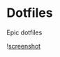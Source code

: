 # Dotfiles

Epic dotfiles

\![screenshot](https://github.com/Euro20179/.files/assets/56898436/333dcbb4-a7fc-423b-87c8-6f8259633d5b)
